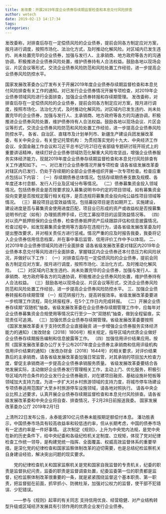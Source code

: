 ```yaml
---
title: 发改委：开展2019年度企业债券存续期监督检查和本息兑付风险排查
author: wetech
date: 2019-02-13 14:17:34
tags: 
categories: 
---
```

发改委称，对排查后存在一定偿债风险的企业债券，提前会同各方制定应对方案，按月进行调度，按照市场化、法治化方式，及时推动化解风险。对区域内已发生违约、尚未处置完毕的企业债券，加强与发行人、主承销商、地方政府等各方的沟通协调，积极推进企业债券风险处置，维护债券持有人合法权益。鼓励各地以现场会议、片区会议等形式，交流企业债券风险防范和风险处置工作经验，进一步提高企业债券风险防控水平。
<!-- more -->
国家发展改革委办公厅发布关于开展2019年度企业债券存续期监督检查和本息兑付风险排查有关工作的通知。对已发行企业债券情况开展专项检查，对2019年企业债券领域风险进行全面排查，加强企业债券转报和存续期管理。
发改委称，对排查后存在一定偿债风险的企业债券，提前会同各方制定应对方案，按月进行调度，按照市场化、法治化方式，及时推动化解风险。对区域内已发生违约、尚未处置完毕的企业债券，加强与发行人、主承销商、地方政府等各方的沟通协调，积极推进企业债券风险处置，维护债券持有人合法权益。鼓励各地以现场会议、片区会议等形式，交流企业债券风险防范和风险处置工作经验，进一步提高企业债券风险防控水平。
各省、自治区、直辖市及计划单列市、新疆生产建设兵团发展改革委，有关中央企业，有关登记托管机构：
为贯彻落实党的十九大、中央经济工作会议、全国金融工作会议和习近平总书记1月21日在省部级专题研讨班开班式上的重要讲话精神，继续打好企业债券领域防范化解重大风险攻坚战，增强企业债券服务实体经济能力，现就2019年度企业债券存续期监督检查和本息兑付风险排查有关工作通知如下。
一、对已发行企业债券情况开展专项检查
请各省级发展改革委对辖区内已发行、仍处于存续期的全部企业债券组织开展一次专项检查。检查应重点包括以下内容：
（一）存续期债券总体情况。包括存续期债券支数及规模、各年度还本付息额、发行人行业及区域分布等情况。
（二）债券募集资金投入领域情况。包括债券资金是否按要求投入募集说明书中约定的项目领域，如有募集资金投向变更是否按规定履行相关程序，是否违规将募集资金投向纯公益性项目领域等情况。
（三）募投项目运营效益情况。包括募投项目是否如期开工、实施建设，建设进度是否与募集资金使用进度匹配，项目业已形成的资产或收益权是否按募集说明书约定（如有）办理抵质押手续，已完工募投项目的运营效益情况等。
（四）对以资产抵押担保的企业债券，检查债券抵押资产后续跟踪评估和信息披露情况。
检查过程中，如发现募集资金使用等方面存在违规行为，请各省级发展改革委及时提出整改要求，并对相关责任方进行惩戒。情况严重的应及时报告我委，我委将记入企业债券信用信息档案，并在事中事后监管、信用评价工作中予以体现。
二、对2019年企业债券领域风险进行全面排查
请各省级发展改革委对辖区内2019年企业债券本息兑付等风险进行全面排查，掌握辖区内企业债券还本付息压力和风险状况，并做好以下工作：
（一）对排查后存在一定偿债风险的企业债券，提前会同各方制定应对方案，按月进行调度，按照市场化、法治化方式，及时推动化解风险。
（二）对区域内已发生违约、尚未处置完毕的企业债券，加强与发行人、主承销商、地方政府等各方的沟通协调，积极推进企业债券风险处置，维护债券持有人合法权益。
（三）鼓励各地以现场会议、片区会议等形式，交流企业债券风险防范和风险处置工作经验，进一步提高企业债券风险防控水平。
三、加强企业债券转报和存续期管理
（一）规范转报行为，提高转报效率。省级发展改革委要进一步梳理工作流程，简化转报程序，在5个工作日内完成转报。
（二）开展企业债券存续期“双随机”抽查。省级发展改革委在企业债券存续期管理工作中，应每年对企业债券募集资金合规使用等情况实行至少一次“双随机”抽查，做到全程留痕，实现责任可追溯。
（三）加强优质企业债券存续期管理。省级发展改革委要按照《国家发展改革委关于支持优质企业直接融资 进一步增强企业债券服务实体经济能力的通知》（发改财金〔2018〕1806号）相关规定，指导区域内优质企业做好企业债券存续期报告编制和信息披露等工作。
（四）加强信用评价结果应用。按照《国家发展改革委办公厅关于公布2017年度企业债券主承销商和信用评级机构信用评价结果的通知》（发改办财金〔2018〕1644号）的相关要求，对评价结果靠后的主承销商，请各省级发展改革委加强日常监管，对其承销的项目加大检查力度，督促主承销商进一步提高企业债券承销服务质量。
省级发展改革委要结合各地发展实际，主动做好企业债券发行管理相关工作，主动上门、优化服务，积极引导区域内符合条件的企业发行企业债券融资，对在建项目融资、基础设施补短板等领域加大支持力度。为进一步扩大对乡村旅游领域的支持力度，将城市停车场建设专项债券适用范围扩大至乡村旅游停车设施领域，请各地对照执行。
请各中央企业比照上述要求，认真开展企业债券存续期监督检查和本息兑付风险排查。请各省级发展改革委和中央企业将自查、排查情况，于2月28日前报送我委。
国家发展改革委办公厅
2019年2月1日
 
 
上清所22日发布公告，永泰能源10亿元债券未能按期足额偿付本息。
潘功胜表示，中国债券市场具有较高收益率和较低违约率，但从长期考虑，中国的债券市场有一定违约率是一件好事情。
这次制定《规则》，上升为中央党内法规，是党中央在新的历史条件下，给中央纪委和各级纪检机关定制度、立规矩，体现了党对纪律检查工作统一领导，是构建党统一指挥、全面覆盖、权威高效监督体系的重要举措，是深化党的纪律检查和国家监察体制改革的迫切需要，也是总结纪检监察机关自身建设经验，解决突出问题的现实要求。　　党的纪律检查机关和国家监察机关是党和国家自我监督的专责机关，纪委的职责是监督执纪问责，监委的职责是监督调查处置，纪委监委第一位的职责都是监督，纪检监察体制改革很重要的一条，就是紧紧围绕监督这个基本职责、第一职责，把监督挺在前面，抓早抓小、防微杜渐，加强对公权力的监督，使干部不犯错误、少犯错误。　　——参与《规则》起草的有关同志
支持信用优良、经营稳健、对产业结构转型升级或区域经济发展具有引领作用的优质企业发行企业债券。
